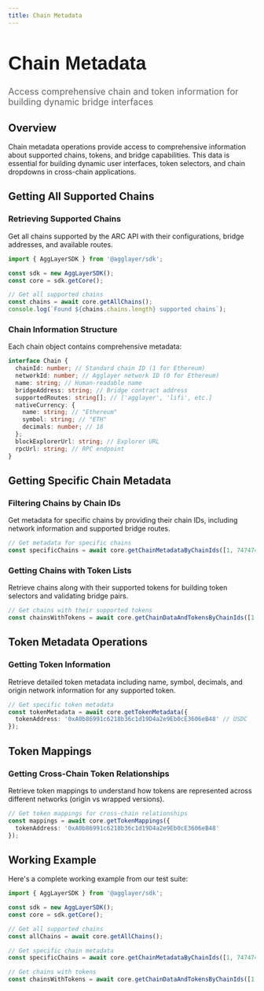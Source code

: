 ```yaml
---
title: Chain Metadata
---
```


<!-- Page Header Component -->
<h1 style="text-align: left; font-size: 38px; font-weight: 700; font-family: 'Inter Tight', sans-serif;">
  Chain Metadata
</h1>

<div style="text-align: left; margin: 0.5rem 0;">
  <p style="font-size: 18px; color: #666; max-width: 600px; margin: 0;">
    Access comprehensive chain and token information for building dynamic bridge interfaces
  </p>
</div>

## Overview

Chain metadata operations provide access to comprehensive information about supported chains, tokens, and bridge capabilities. This data is essential for building dynamic user interfaces, token selectors, and chain dropdowns in cross-chain applications.

## Getting All Supported Chains

### Retrieving Supported Chains

Get all chains supported by the ARC API with their configurations, bridge addresses, and available routes.

```typescript
import { AggLayerSDK } from '@agglayer/sdk';

const sdk = new AggLayerSDK();
const core = sdk.getCore();

// Get all supported chains
const chains = await core.getAllChains();
console.log(`Found ${chains.chains.length} supported chains`);
```

### Chain Information Structure

Each chain object contains comprehensive metadata:

```typescript
interface Chain {
  chainId: number; // Standard chain ID (1 for Ethereum)
  networkId: number; // Agglayer network ID (0 for Ethereum)
  name: string; // Human-readable name
  bridgeAddress: string; // Bridge contract address
  supportedRoutes: string[]; // ['agglayer', 'lifi', etc.]
  nativeCurrency: {
    name: string; // "Ethereum"
    symbol: string; // "ETH"
    decimals: number; // 18
  };
  blockExplorerUrl: string; // Explorer URL
  rpcUrl: string; // RPC endpoint
}
```

## Getting Specific Chain Metadata

### Filtering Chains by Chain IDs

Get metadata for specific chains by providing their chain IDs, including network information and supported bridge routes.

```typescript
// Get metadata for specific chains
const specificChains = await core.getChainMetadataByChainIds([1, 747474, 8453]);
```

### Getting Chains with Token Lists

Retrieve chains along with their supported tokens for building token selectors and validating bridge pairs.

```typescript
// Get chains with their supported tokens
const chainsWithTokens = await core.getChainDataAndTokensByChainIds([1, 747474]);
```

## Token Metadata Operations

### Getting Token Information

Retrieve detailed token metadata including name, symbol, decimals, and origin network information for any supported token.

```typescript
// Get specific token metadata
const tokenMetadata = await core.getTokenMetadata({
  tokenAddress: '0xA0b86991c6218b36c1d19D4a2e9Eb0cE3606eB48' // USDC
});
```

## Token Mappings

### Getting Cross-Chain Token Relationships

Retrieve token mappings to understand how tokens are represented across different networks (origin vs wrapped versions).

```typescript
// Get token mappings for cross-chain relationships
const mappings = await core.getTokenMappings({
  tokenAddress: '0xA0b86991c6218b36c1d19D4a2e9Eb0cE3606eB48'
});
```



## Working Example

Here's a complete working example from our test suite:

```typescript
import { AggLayerSDK } from '@agglayer/sdk';

const sdk = new AggLayerSDK();
const core = sdk.getCore();

// Get all supported chains
const allChains = await core.getAllChains();

// Get specific chain metadata
const specificChains = await core.getChainMetadataByChainIds([1, 747474]);

// Get chains with tokens
const chainsWithTokens = await core.getChainDataAndTokensByChainIds([1, 747474]);
```

